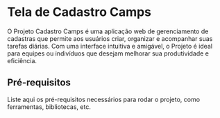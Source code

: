 <h1>
  Tela de Cadastro Camps
</h1> 

O Projeto Cadastro Camps é uma aplicação web de gerenciamento de cadastras que permite aos usuários criar, organizar e acompanhar suas tarefas diárias. Com uma interface intuitiva e amigável, o Projeto é ideal para equipes ou indivíduos que desejam melhorar sua produtividade e eficiência.

## Pré-requisitos

Liste aqui os pré-requisitos necessários para rodar o projeto, como ferramentas, bibliotecas, etc.



